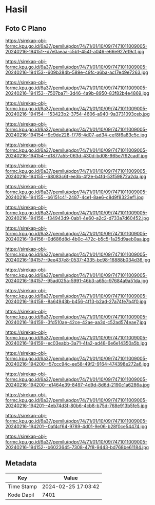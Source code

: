# Hasil

## Foto C Plano

https://sirekap-obj-formc.kpu.go.id/6a37/pemilu/pdpr/74/71/01/10/09/7471011009005-20240216-194151--d7e0aeaa-c5b1-454f-a046-e66e927e19c1.jpg

https://sirekap-obj-formc.kpu.go.id/6a37/pemilu/pdpr/74/71/01/10/09/7471011009005-20240216-194153--609b384b-589e-49fc-a6ba-ac17e49e7263.jpg

https://sirekap-obj-formc.kpu.go.id/6a37/pemilu/pdpr/74/71/01/10/09/7471011009005-20240216-194153--7507ba71-3d46-4a9b-8950-83f82b4e4869.jpg

https://sirekap-obj-formc.kpu.go.id/6a37/pemilu/pdpr/74/71/01/10/09/7471011009005-20240216-194154--153423b2-3754-4606-a940-9a3731093ceb.jpg

https://sirekap-obj-formc.kpu.go.id/6a37/pemilu/pdpr/74/71/01/10/09/7471011009005-20240216-194154--9c9de228-f776-4d07-ad34-cef8f6a83c5c.jpg

https://sirekap-obj-formc.kpu.go.id/6a37/pemilu/pdpr/74/71/01/10/09/7471011009005-20240216-194154--d1877a55-063d-430d-bd08-965e7f92cadf.jpg

https://sirekap-obj-formc.kpu.go.id/6a37/pemilu/pdpr/74/71/01/10/09/7471011009005-20240216-194155--68083c6f-ee3b-4f2e-b4fd-53f59872a2da.jpg

https://sirekap-obj-formc.kpu.go.id/6a37/pemilu/pdpr/74/71/01/10/09/7471011009005-20240216-194155--b6151c41-2487-4ce1-8ae6-c8d9f8323ef1.jpg

https://sirekap-obj-formc.kpu.go.id/6a37/pemilu/pdpr/74/71/01/10/09/7471011009005-20240216-194156--f34943d9-0ab1-4e60-a2c2-d733a7d60452.jpg

https://sirekap-obj-formc.kpu.go.id/6a37/pemilu/pdpr/74/71/01/10/09/7471011009005-20240216-194156--0d686d8d-4b0c-472c-b5c5-1a25d9aeb0aa.jpg

https://sirekap-obj-formc.kpu.go.id/6a37/pemilu/pdpr/74/71/01/10/09/7471011009005-20240216-194157--9ee437e8-0537-4335-bc98-16888b034d36.jpg

https://sirekap-obj-formc.kpu.go.id/6a37/pemilu/pdpr/74/71/01/10/09/7471011009005-20240216-194157--95ad025a-5991-46b3-a65c-97684a9a51da.jpg

https://sirekap-obj-formc.kpu.go.id/6a37/pemilu/pdpr/74/71/01/10/09/7471011009005-20240216-194158--8a64943b-b456-4f13-b2ad-27a74fe7b4f0.jpg

https://sirekap-obj-formc.kpu.go.id/6a37/pemilu/pdpr/74/71/01/10/09/7471011009005-20240216-194159--3fd510ae-42ce-42ae-aa3d-c52ad574eae7.jpg

https://sirekap-obj-formc.kpu.go.id/6a37/pemilu/pdpr/74/71/01/10/09/7471011009005-20240216-194159--ec03eabb-3a71-4fa2-ad48-6e6e14350a5b.jpg

https://sirekap-obj-formc.kpu.go.id/6a37/pemilu/pdpr/74/71/01/10/09/7471011009005-20240216-194200--57ccc94c-ee58-49f2-9164-474398e272a6.jpg

https://sirekap-obj-formc.kpu.go.id/6a37/pemilu/pdpr/74/71/01/10/09/7471011009005-20240216-194200--e1464e39-8497-4d9d-8d6d-2190c1a6286a.jpg

https://sirekap-obj-formc.kpu.go.id/6a37/pemilu/pdpr/74/71/01/10/09/7471011009005-20240216-194201--4eb74d3f-80b6-4cb8-b75d-768e913b5fe5.jpg

https://sirekap-obj-formc.kpu.go.id/6a37/pemilu/pdpr/74/71/01/10/09/7471011009005-20240216-194201--0af4cf64-9789-4d01-9e06-b28f0ce54474.jpg

https://sirekap-obj-formc.kpu.go.id/6a37/pemilu/pdpr/74/71/01/10/09/7471011009005-20240216-194152--b6023645-7308-47f8-9443-bd768be61184.jpg


## Metadata

| Key        | Value               |
| ---------- | ------------------- |
| Time Stamp | 2024-02-25 17:03:42 |
| Kode Dapil | 7401                |



